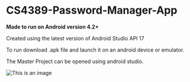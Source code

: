 # CS4389-Password-Manager-App

**Made to run on Android version 4.2+**

Created using the latest version of Android Studio API 17



To run download .apk file and launch it on an android device or emulator.

The Master Project can be opened using android studio.

![This is an image](https://myoctocat.com/assets/images/base-octocat.svg)

